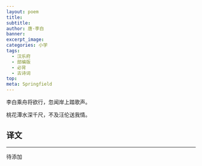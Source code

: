 ```yaml
---
layout: poem
title: 
subtitle: 
author: 唐·李白
banner: 
excerpt_image: 
categories: 小学
tags:
  - 汉乐府
  - 部编版
  - 必背
  - 古诗词
top: 
meta: Springfield
---
```


李白乘舟将欲行，忽闻岸上踏歌声。

桃花潭水深千尺，不及汪伦送我情。


## 译文

---

待添加